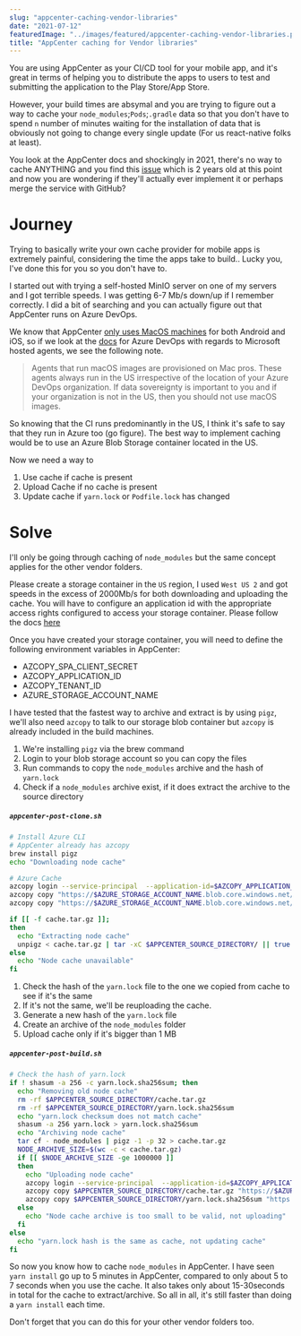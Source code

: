 ```yaml
---
slug: "appcenter-caching-vendor-libraries"
date: "2021-07-12"
featuredImage: "../images/featured/appcenter-caching-vendor-libraries.png"
title: "AppCenter caching for Vendor libraries"
---
```


You are using AppCenter as your CI/CD tool for your mobile app, and it's great in terms of helping you to distribute the apps to users to test and submitting the application to the Play Store/App Store.

However, your build times are absymal and you are trying to figure out a way to cache your `node_modules`;`Pods`;`.gradle` data so that you don't have to spend `n` number of minutes waiting for the installation of data that is obviously not going to change every single update (For us react-native folks at least).

You look at the AppCenter docs and shockingly in 2021, there's no way to cache ANYTHING and you find this [issue](https://github.com/microsoft/appcenter/issues/473) which is 2 years old at this point and now you are wondering if they'll actually ever implement it or perhaps merge the service with GitHub?

# Journey

Trying to basically write your own cache provider for mobile apps is extremely painful, considering the time the apps take to build.. Lucky you, I've done this for you so you don't have to.

I started out with trying a self-hosted MinIO server on one of my servers and I got terrible speeds. I was getting 6-7 Mb/s down/up if I remember correctly. I did a bit of searching and you can actually figure out that AppCenter runs on Azure DevOps.

We know that AppCenter [only uses MacOS machines](https://docs.microsoft.com/en-us/appcenter/build/software) for both Android and iOS, so if we look at the [docs](https://docs.microsoft.com/en-us/azure/devops/pipelines/agents/hosted?view=azure-devops&tabs=yaml#hardware) for Azure DevOps with regards to Microsoft hosted agents, we see the following note.

> Agents that run macOS images are provisioned on Mac pros. These agents always run in the US irrespective of the location of your Azure DevOps organization. If data sovereignty is important to you and if your organization is not in the US, then you should not use macOS images.

So knowing that the CI runs predominantly in the US, I think it's safe to say that they run in Azure too (go figure). The best way to implement caching would be to use an Azure Blob Storage container located in the US.

Now we need a way to 
1. Use cache if cache is present
2. Upload Cache if no cache is present
3. Update cache if `yarn.lock` or `Podfile.lock` has changed

# Solve

I'll only be going through caching of `node_modules` but the same concept applies for the other vendor folders.

Please create a storage container in the `US` region, I used `West US 2` and got speeds in the excess of 2000Mb/s for both downloading and uploading the cache. You will have to configure an application id with the appropriate access rights configured to access your storage container. Please follow the docs [here](https://docs.microsoft.com/en-us/azure/storage/common/storage-auth-aad-app)

Once you have created your storage container, you will need to define the following environment variables in AppCenter:

* AZCOPY_SPA_CLIENT_SECRET
* AZCOPY_APPLICATION_ID
* AZCOPY_TENANT_ID
* AZURE_STORAGE_ACCOUNT_NAME

I have tested that the fastest way to archive and extract is by using `pigz`, we'll also need `azcopy` to talk to our storage blob container but `azcopy` is already included in the build machines.

1. We're installing `pigz` via the brew command
2. Login to your blob storage account so you can copy the files
3. Run commands to copy the `node_modules` archive and the hash of `yarn.lock`
4. Check if a `node_modules` archive exist, if it does extract the archive to the source directory

##### **`appcenter-post-clone.sh`**
```bash
# Install Azure CLI
# AppCenter already has azcopy
brew install pigz
echo "Downloading node cache"

# Azure Cache
azcopy login --service-principal  --application-id=$AZCOPY_APPLICATION_ID --tenant-id=$AZCOPY_TENANT_ID || true
azcopy copy "https://$AZURE_STORAGE_ACCOUNT_NAME.blob.core.windows.net/appcenter-cache/$APPCENTER_BRANCH/cache.tar.gz" $APPCENTER_SOURCE_DIRECTORY/cache.tar.gz || true
azcopy copy "https://$AZURE_STORAGE_ACCOUNT_NAME.blob.core.windows.net/appcenter-cache/$APPCENTER_BRANCH/yarn.lock.sha256sum" $APPCENTER_SOURCE_DIRECTORY/yarn.lock.sha256sum || true

if [[ -f cache.tar.gz ]];
then
  echo "Extracting node cache"
  unpigz < cache.tar.gz | tar -xC $APPCENTER_SOURCE_DIRECTORY/ || true
else
  echo "Node cache unavailable"
fi
```

1. Check the hash of the `yarn.lock` file to the one we copied from cache to see if it's the same
2. If it's not the same, we'll be reuploading the cache.
3. Generate a new hash of the `yarn.lock` file
4. Create an archive of the `node_modules` folder
5. Upload cache only if it's bigger than 1 MB

##### **`appcenter-post-build.sh`**
```bash
# Check the hash of yarn.lock
if ! shasum -a 256 -c yarn.lock.sha256sum; then
  echo "Removing old node cache"
  rm -rf $APPCENTER_SOURCE_DIRECTORY/cache.tar.gz
  rm -rf $APPCENTER_SOURCE_DIRECTORY/yarn.lock.sha256sum
  echo "yarn.lock checksum does not match cache"
  shasum -a 256 yarn.lock > yarn.lock.sha256sum
  echo "Archiving node cache"
  tar cf - node_modules | pigz -1 -p 32 > cache.tar.gz
  NODE_ARCHIVE_SIZE=$(wc -c < cache.tar.gz)
  if [[ $NODE_ARCHIVE_SIZE -ge 1000000 ]]
  then
    echo "Uploading node cache"
    azcopy login --service-principal  --application-id=$AZCOPY_APPLICATION_ID --tenant-id=$AZCOPY_TENANT_ID || true
    azcopy copy $APPCENTER_SOURCE_DIRECTORY/cache.tar.gz "https://$AZURE_STORAGE_ACCOUNT_NAME.blob.core.windows.net/appcenter-cache/$APPCENTER_BRANCH/cache.tar.gz" || true
    azcopy copy $APPCENTER_SOURCE_DIRECTORY/yarn.lock.sha256sum "https://$AZURE_STORAGE_ACCOUNT_NAME.blob.core.windows.net/appcenter-cache/$APPCENTER_BRANCH/yarn.lock.sha256sum" || true
  else
    echo "Node cache archive is too small to be valid, not uploading"
  fi
else
  echo "yarn.lock hash is the same as cache, not updating cache"
fi
```

So now you know how to cache `node_modules` in AppCenter. I have seen `yarn install` go up to 5 minutes in AppCenter, compared to only about 5 to 7 seconds when you use the cache. It also takes only about 15-30seconds in total for the cache to extract/archive. So all in all, it's still faster than doing a `yarn install` each time.

Don't forget that you can do this for your other vendor folders too. 